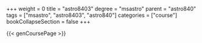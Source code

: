 +++
weight = 0
title = "astro8403"
degree = "msastro"
parent = "astro840"
tags = ["msastro", "astro8403", "astro840"]
categories = ["course"]
bookCollapseSection = false
+++

{{< genCoursePage >}}
